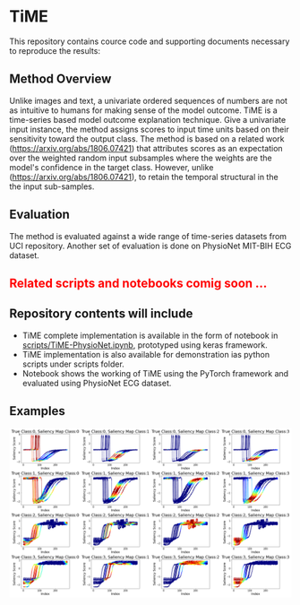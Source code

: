 # TiME 
<!-- (Time-series-based Model outcome Explanation) -->
This repository contains cource code and supporting documents necessary to reproduce the results:

## Method Overview

Unlike images and text, a univariate ordered sequences of numbers are not as intuitive to humans for making sense of the model outcome. TiME is a time-series based model outcome explanation technique. Give a univariate input instance, the method assigns scores to input time units based on their sensitivity toward the output class. The method is based on a related work (https://arxiv.org/abs/1806.07421) that attributes scores as an expectation over the weighted random input subsamples where the weights are the model's confidence in the target class. However, unlike (https://arxiv.org/abs/1806.07421), to retain the temporal structural in the the input sub-samples. 
<!-- This is followed by adding gaussian noise, which helps avoid the introduction of spurious evidence in the sub-samples.  -->
<!-- ![](TiME-overview.png) -->

## Evaluation
The method is evaluated against a wide range of time-series datasets from UCI repository. Another set of evaluation is done on PhysioNet MIT-BIH ECG dataset. 

<!-- The evaluation is also done across a wide range of classification models such as ResNet, Inception Net, FCN, MLP, CNN. -->

## <span style="color: red;">Related scripts and notebooks comig soon ...</span>

## Repository contents will include
* TiME complete implementation is available in the form of notebook in [scripts/TiME-PhysioNet.ipynb](), prototyped using keras framework.
* TiME implementation is also available for demonstration ias python scripts under scripts folder.  
* Notebook []() shows the working of TiME using the PyTorch framework and evaluated using PhysioNet ECG dataset.

## Examples

![](UCI-Trace-MIRROR-class-discriminative-SaliencyScore.png)

